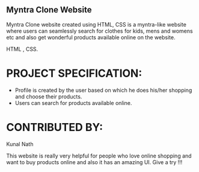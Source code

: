 

## Myntra Clone Website

Myntra Clone website created using HTML, CSS is a myntra-like website where users can seamlessly search for clothes for kids, mens and womens etc and also get wonderful products available online on the website.



HTML , CSS.

# PROJECT SPECIFICATION:

- Profile is created by the user based on which he does his/her shopping and choose their products.
- Users can search for products available online.

# CONTRIBUTED BY:

Kunal Nath


This website is really very helpful for people who love online shopping and want to buy products online and also it has an amazing UI. Give a try !!!
